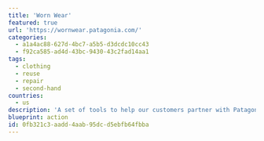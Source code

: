 ```yaml
---
title: 'Worn Wear'
featured: true
url: 'https://wornwear.patagonia.com/'
categories:
  - a1a4ac88-627d-4bc7-a5b5-d3dcdc10cc43
  - f92ca585-ad4d-43bc-9430-43c2fad14aa1
tags:
  - clothing
  - reuse
  - repair
  - second-hand
countries:
  - us
description: 'A set of tools to help our customers partner with Patagonia to take mutual responsibility to extend the life of the products Patagonia makes and customers purchase. You can buy second-hand repaired or re-crafted clothes, or trade in used Patagonia clothes for credit for new items.'
blueprint: action
id: 0fb321c3-aadd-4aab-95dc-d5ebfb64fbba
---
```

